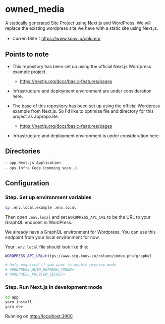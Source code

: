 # owned_media
A statically generated Site Project using Next.js and WordPress.
We will replace the existing wordpress site we have with a static site using Next.js.
- Curren tSite：https://www.koov.io/column/

## Points to note
- This repository has been set up using the official Next.js Wordpress example project.
    - https://nextjs.org/docs/basic-features/pages
- Infrastructure and deployment environment are under consideration here.

- The base of this repository has been set up using the official Wordpress example from Next.js. So I'd like to optimize file and directory for this project as appropriate.
    - https://nextjs.org/docs/basic-features/pages
- Infrastructure and deployment environment is under consideration here.

## Directories
```
- app Next.js Application
- ops Infra Code（comming soon..）
```

## Configuration
### Step. Set up environment variables

```bash
cp .env.local.example .env.local
```

Then open `.env.local` and set `WORDPRESS_API_URL` to be the URL to your GraphQL endpoint in WordPress. 

We already have a GraphQL environment for Wordpress. You can use this endpoint from your local environment for now.

Your `.env.local` file should look like this:

```bash
WORDPRESS_API_URL=https://www-stg.koov.io/column/index.php?graphql

# Only required if you want to enable preview mode
# WORDPRESS_AUTH_REFRESH_TOKEN=
# WORDPRESS_PREVIEW_SECRET=
```

### Step. Run Next.js in development mode
```bash
cd app
yarn install
yarn dev
```
Running on [http://localhost:3000](http://localhost:3000)